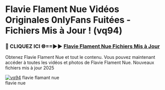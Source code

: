 # Flavie Flament Nue Vidéos Originales 0nlyFans Fuitées - Fichiers Mis à Jour ! (vq94)

<h3>🔴 CLIQUEZ ICI 🌐==►► <a href="https://tinyurl.com/2pmr4ezf" rel="nofollow">Flavie Flament Nue Fichiers Mis à Jour</a></h3>

Obtenez Flavie Flament Nue et tout le contenu. Vous pouvez maintenant accéder à toutes les vidéos et photos de Flavie Flament Nue. Nouveaux fichiers mis à jour 2025

[![vq94](https://i.imgur.com/6SNvagu.gif)](https://tinyurl.com/2pmr4ezf)
flavie flamant nue<br>
flavie nue